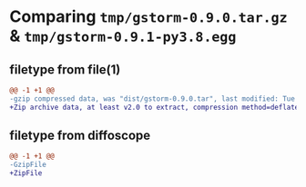# Comparing `tmp/gstorm-0.9.0.tar.gz` & `tmp/gstorm-0.9.1-py3.8.egg`

## filetype from file(1)

```diff
@@ -1 +1 @@
-gzip compressed data, was "dist/gstorm-0.9.0.tar", last modified: Tue Nov 29 20:13:17 2022, max compression
+Zip archive data, at least v2.0 to extract, compression method=deflate
```

## filetype from diffoscope

```diff
@@ -1 +1 @@
-GzipFile
+ZipFile
```

